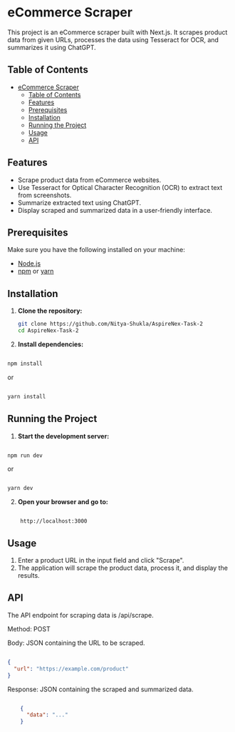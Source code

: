 # eCommerce Scraper

This project is an eCommerce scraper built with Next.js. It scrapes product data from given URLs, processes the data using Tesseract for OCR, and summarizes it using ChatGPT.

## Table of Contents
- [eCommerce Scraper](#ecommerce-scraper)
  - [Table of Contents](#table-of-contents)
  - [Features](#features)
  - [Prerequisites](#prerequisites)
  - [Installation](#installation)
  - [Running the Project](#running-the-project)
  - [Usage](#usage)
  - [API](#api)

## Features

- Scrape product data from eCommerce websites.
- Use Tesseract for Optical Character Recognition (OCR) to extract text from screenshots.
- Summarize extracted text using ChatGPT.
- Display scraped and summarized data in a user-friendly interface.

## Prerequisites

Make sure you have the following installed on your machine:

- [Node.js](https://nodejs.org/)
- [npm](https://www.npmjs.com/) or [yarn](https://yarnpkg.com/)

## Installation

1. **Clone the repository:**

   ```bash
   git clone https://github.com/Nitya-Shukla/AspireNex-Task-2
   cd AspireNex-Task-2
   ```
2. **Install dependencies:**

```bash

npm install
```
or

```bash

yarn install
```
## Running the Project

1. **Start the development server:**

```bash

npm run dev
```
or

```bash

yarn dev
```
2. **Open your browser and go to:**

```arduino

    http://localhost:3000
```
## Usage

  1. Enter a product URL in the input field and click "Scrape".
  2. The application will scrape the product data, process it, and display the results.

## API

The API endpoint for scraping data is /api/scrape.

Method: POST

Body: JSON containing the URL to be scraped.

```json

{
  "url": "https://example.com/product"
}
```
Response: JSON containing the scraped and summarized data.

```json

    {
      "data": "..."
    }

```

